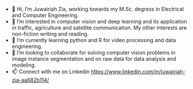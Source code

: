 - 👋 Hi, I’m Juwairiah Zia, working towards my M.Sc. degress in Electrical and Computer Engineering. 
- 👀 I’m interested in computer vision and deep learning and its application in traffic, agriculture and satellite communication. My other interests are non-fiction writing and reading. 
- 🌱 I’m currently learning python and R for video processing and data engineering.
- 🌱 I’m looking to collaborate for solving computer vision problems in image instance segmentation and on raw data for data analysis and modeling.
- 📫 Connect with me on Linkedin https://www.linkedin.com/in/juwairiah-zia-aa682b114/

<!---
javeriaz15/javeriaz15 is a ✨ special ✨ repository because its `README.md` (this file) appears on your GitHub profile.
You can click the Preview link to take a look at your changes.
--->
